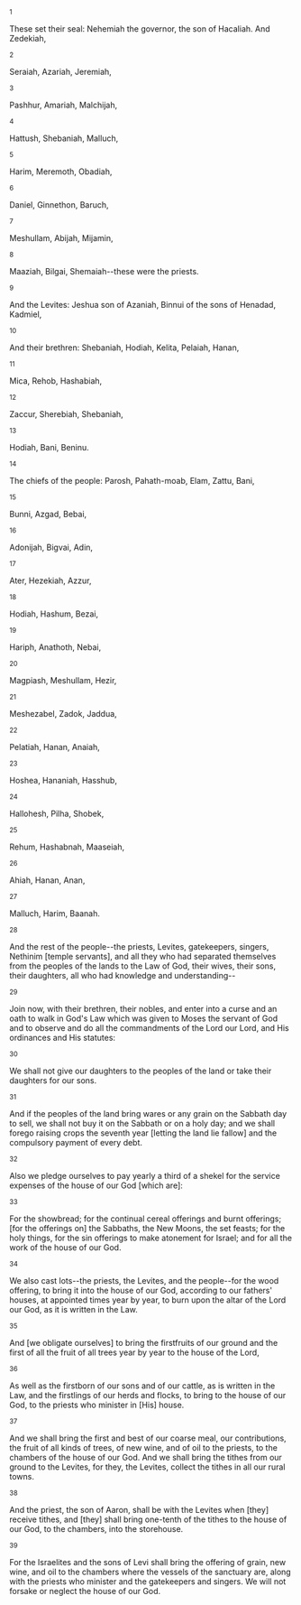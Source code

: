 <sup>1</sup> 

These set their seal: Nehemiah the governor, the son of Hacaliah. And Zedekiah, 

<sup>2</sup> 

Seraiah, Azariah, Jeremiah, 

<sup>3</sup> 

Pashhur, Amariah, Malchijah, 

<sup>4</sup> 

Hattush, Shebaniah, Malluch, 

<sup>5</sup> 

Harim, Meremoth, Obadiah, 

<sup>6</sup> 

Daniel, Ginnethon, Baruch, 

<sup>7</sup> 

Meshullam, Abijah, Mijamin, 

<sup>8</sup> 

Maaziah, Bilgai, Shemaiah--these were the priests. 

<sup>9</sup> 

And the Levites: Jeshua son of Azaniah, Binnui of the sons of Henadad, Kadmiel, 

<sup>10</sup> 

And their brethren: Shebaniah, Hodiah, Kelita, Pelaiah, Hanan, 

<sup>11</sup> 

Mica, Rehob, Hashabiah, 

<sup>12</sup> 

Zaccur, Sherebiah, Shebaniah, 

<sup>13</sup> 

Hodiah, Bani, Beninu. 

<sup>14</sup> 

The chiefs of the people: Parosh, Pahath-moab, Elam, Zattu, Bani, 

<sup>15</sup> 

Bunni, Azgad, Bebai, 

<sup>16</sup> 

Adonijah, Bigvai, Adin, 

<sup>17</sup> 

Ater, Hezekiah, Azzur, 

<sup>18</sup> 

Hodiah, Hashum, Bezai, 

<sup>19</sup> 

Hariph, Anathoth, Nebai, 

<sup>20</sup> 

Magpiash, Meshullam, Hezir, 

<sup>21</sup> 

Meshezabel, Zadok, Jaddua, 

<sup>22</sup> 

Pelatiah, Hanan, Anaiah, 

<sup>23</sup> 

Hoshea, Hananiah, Hasshub, 

<sup>24</sup> 

Hallohesh, Pilha, Shobek, 

<sup>25</sup> 

Rehum, Hashabnah, Maaseiah, 

<sup>26</sup> 

Ahiah, Hanan, Anan, 

<sup>27</sup> 

Malluch, Harim, Baanah. 

<sup>28</sup> 

And the rest of the people--the priests, Levites, gatekeepers, singers, Nethinim [temple servants], and all they who had separated themselves from the peoples of the lands to the Law of God, their wives, their sons, their daughters, all who had knowledge and understanding-- 

<sup>29</sup> 

Join now, with their brethren, their nobles, and enter into a curse and an oath to walk in God's Law which was given to Moses the servant of God and to observe and do all the commandments of the Lord our Lord, and His ordinances and His statutes: 

<sup>30</sup> 

We shall not give our daughters to the peoples of the land or take their daughters for our sons. 

<sup>31</sup> 

And if the peoples of the land bring wares or any grain on the Sabbath day to sell, we shall not buy it on the Sabbath or on a holy day; and we shall forego raising crops the seventh year [letting the land lie fallow] and the compulsory payment of every debt. 

<sup>32</sup> 

Also we pledge ourselves to pay yearly a third of a shekel for the service expenses of the house of our God [which are]: 

<sup>33</sup> 

For the showbread; for the continual cereal offerings and burnt offerings; [for the offerings on] the Sabbaths, the New Moons, the set feasts; for the holy things, for the sin offerings to make atonement for Israel; and for all the work of the house of our God. 

<sup>34</sup> 

We also cast lots--the priests, the Levites, and the people--for the wood offering, to bring it into the house of our God, according to our fathers' houses, at appointed times year by year, to burn upon the altar of the Lord our God, as it is written in the Law. 

<sup>35</sup> 

And [we obligate ourselves] to bring the firstfruits of our ground and the first of all the fruit of all trees year by year to the house of the Lord, 

<sup>36</sup> 

As well as the firstborn of our sons and of our cattle, as is written in the Law, and the firstlings of our herds and flocks, to bring to the house of our God, to the priests who minister in [His] house. 

<sup>37</sup> 

And we shall bring the first and best of our coarse meal, our contributions, the fruit of all kinds of trees, of new wine, and of oil to the priests, to the chambers of the house of our God. And we shall bring the tithes from our ground to the Levites, for they, the Levites, collect the tithes in all our rural towns. 

<sup>38</sup> 

And the priest, the son of Aaron, shall be with the Levites when [they] receive tithes, and [they] shall bring one-tenth of the tithes to the house of our God, to the chambers, into the storehouse. 

<sup>39</sup> 

For the Israelites and the sons of Levi shall bring the offering of grain, new wine, and oil to the chambers where the vessels of the sanctuary are, along with the priests who minister and the gatekeepers and singers. We will not forsake or neglect the house of our God.